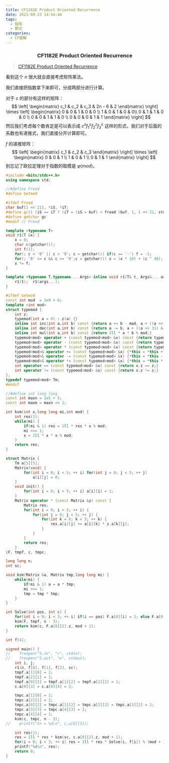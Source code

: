 ```yaml
---
title: CF1182E Product Oriented Recurrence
date: 2021-09-23 14:54:44
tags: 
  - 矩阵
  - 数论
categories: 
  - CF题解
---
```


<h3><center>CF1182E Product Oriented Recurrence</center></h3>

> [CF1182E Product Oriented Recurrence](https://www.luogu.com.cn/problem/CF1182E)

看到这个 $n$ 很大就会直接考虑矩阵乘法。

我们直接把指数拿下来即可，分成两部分进行计算。

对于 $c$ 的部分有这样的矩阵：
$$
\left[
\begin{matrix}
c_1 & c_2 & c_3 & 2n - 6 & 2
\end{matrix}
\right]
\times \left[
\begin{matrix}
0 & 0 & 1 & 0 & 0 \\
1 & 0 & 1 & 0 & 0\\
0 & 1 & 1 & 0 & 0 \\
0 & 0 & 1 & 1 & 0 \\
0 & 0 & 0 & 1 & 1
\end{matrix}
\right]
$$
然后我们考虑每个数肯定是可以表示成 $c^xf_1^yf_2^zf_3^{\lambda}$ 这样的形式，我们对于后面的系数也有递推式，我们直接分开计算即可。

$f$ 的递推矩阵：
$$
\left[
\begin{matrix}
c_1 & c_2 & c_3 
\end{matrix}
\right]
\times
\left[
\begin{matrix}
0 & 0 & 1 \\
1 & 0 & 1 \\
0 & 1 & 1
\end{matrix}
\right]
$$
别忘记了欧拉定理对于指数的取模是 $\varphi(mod)$。

```cpp
#include <bits/stdc++.h>
using namespace std;

//#define Fread
#define Getmod

#ifdef Fread
char buf[1 << 21], *iS, *iT;
#define gc() (iS == iT ? (iT = (iS = buf) + fread (buf, 1, 1 << 21, stdin), (iS == iT ? EOF : *iS ++)) : *iS ++)
#define getchar gc
#endif // Fread

template <typename T>
void r1(T &x) {
	x = 0;
	char c(getchar());
	int f(1);
	for(; c < '0' || c > '9'; c = getchar()) if(c == '-') f = -1;
	for(; '0' <= c && c <= '9';c = getchar()) x = (x * 10) + (c ^ 48);
	x *= f;
}

template <typename T,typename... Args> inline void r1(T& t, Args&... args) {
    r1(t);  r1(args...);
}

#ifdef Getmod
const int mod  = 1e9 + 6;
template <int mod>
struct typemod {
    int z;
    typemod(int a = 0) : z(a) {}
    inline int inc(int a,int b) const {return a += b - mod, a + ((a >> 31) & mod);}
    inline int dec(int a,int b) const {return a -= b, a + ((a >> 31) & mod);}
    inline int mul(int a,int b) const {return 1ll * a * b % mod;}
    typemod<mod> operator + (const typemod<mod> &x) const {return typemod(inc(z, x.z));}
    typemod<mod> operator - (const typemod<mod> &x) const {return typemod(dec(z, x.z));}
    typemod<mod> operator * (const typemod<mod> &x) const {return typemod(mul(z, x.z));}
    typemod<mod>& operator += (const typemod<mod> &x) {*this = *this + x; return *this;}
    typemod<mod>& operator -= (const typemod<mod> &x) {*this = *this - x; return *this;}
    typemod<mod>& operator *= (const typemod<mod> &x) {*this = *this * x; return *this;}
    int operator == (const typemod<mod> &x) const {return x.z == z;}
    int operator != (const typemod<mod> &x) const {return x.z != z;}
};
typedef typemod<mod> Tm;
#endif

//#define int long long
const int maxn = 2e5 + 5;
const int maxm = maxn << 1;

int ksm(int x,long long mi,int mod) {
    int res(1);
    while(mi) {
        if(mi & 1) res = 1ll * res * x % mod;
        mi >>= 1;
        x = 1ll * x * x % mod;
    }
    return res;
}

struct Matrix {
    Tm a[5][5];
    Matrix(void) {
        for(int i = 0; i < 5; ++ i) for(int j = 0; j < 5; ++ j)
            a[i][j] = 0;
    }
    void init() {
        for(int i = 0; i < 5; ++ i) a[i][i] = 1;
    }
    Matrix operator * (const Matrix &z) const {
        Matrix res;
        for(int i = 0; i < 5; ++ i) {
            for(int j = 0; j < 5; ++ j) {
                for(int k = 0; k < 5; ++ k) {
                    res.a[i][j] += a[i][k] * z.a[k][j];
                }
            }
        }
        return res;
    }
}F, tmpf, c, tmpc;

long long n;
int sc;

void ksm(Matrix &a, Matrix tmp,long long mi) {
    while(mi) {
        if(mi & 1) a = a * tmp;
        mi >>= 1;
        tmp = tmp * tmp;
    }
}

int Solve(int pos, int c) {
    for(int i = 0; i < 3; ++ i) if(i == pos) F.a[0][i] = 1; else F.a[0][i] = 0;
    ksm(F, tmpf, n - 3);
    return ksm(c, F.a[0][2].z, mod + 1);
}

int f[4];

signed main() {
//    freopen("S.in", "r", stdin);
//    freopen("S.out", "w", stdout);
    int i, j;
    r1(n, f[0], f[1], f[2], sc);
    tmpf.a[1][0] = 1;
    tmpf.a[2][1] = 1;
    tmpf.a[0][2] = tmpf.a[1][2] = tmpf.a[2][2] = 1;
    c.a[0][3] = c.a[0][4] = 2;

    tmpc.a[1][0] = 1;
    tmpc.a[2][1] = 1;
    tmpc.a[0][2] = tmpc.a[1][2] = tmpc.a[2][2] = tmpc.a[3][2] = 1;
    tmpc.a[3][3] = tmpc.a[4][3] = 1;
    tmpc.a[4][4] = 1;
    ksm(c, tmpc, n - 3);
//    printf("tn = %d\n", c.a[0][3]);

    int res(1);
    res = 1ll * res * ksm(sc, c.a[0][2].z, mod + 1);
    for(i = 0; i < 3; ++ i) res = 1ll * res * Solve(i, f[i]) % (mod + 1);
    printf("%d\n", res);
	return 0;
}

```




